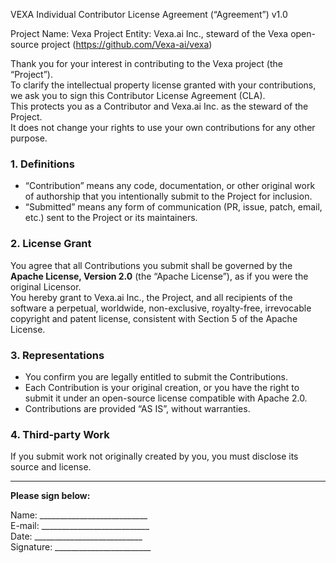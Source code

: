 VEXA Individual Contributor License Agreement (“Agreement”) v1.0

Project Name: Vexa
Project Entity: Vexa.ai Inc., steward of the Vexa open-source project (https://github.com/Vexa-ai/vexa)

Thank you for your interest in contributing to the Vexa project (the “Project”).  
To clarify the intellectual property license granted with your contributions, we ask you to sign this Contributor License Agreement (CLA).  
This protects you as a Contributor and Vexa.ai Inc. as the steward of the Project.  
It does not change your rights to use your own contributions for any other purpose.  

### 1. Definitions
- “Contribution” means any code, documentation, or other original work of authorship that you intentionally submit to the Project for inclusion.  
- “Submitted” means any form of communication (PR, issue, patch, email, etc.) sent to the Project or its maintainers.  

### 2. License Grant
You agree that all Contributions you submit shall be governed by the **Apache License, Version 2.0** (the “Apache License”), as if you were the original Licensor.  
You hereby grant to Vexa.ai Inc., the Project, and all recipients of the software a perpetual, worldwide, non-exclusive, royalty-free, irrevocable copyright and patent license, consistent with Section 5 of the Apache License.  

### 3. Representations
- You confirm you are legally entitled to submit the Contributions.  
- Each Contribution is your original creation, or you have the right to submit it under an open-source license compatible with Apache 2.0.  
- Contributions are provided “AS IS”, without warranties.  

### 4. Third-party Work
If you submit work not originally created by you, you must disclose its source and license.  

---

**Please sign below:**

Name: ___________________________  
E-mail: ___________________________  
Date: ___________________________  
Signature: ________________________

